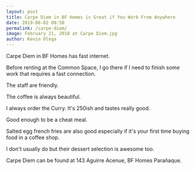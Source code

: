 ```yaml
--- 
layout: post 
title: Carpe Diem in BF Homes is Great if You Work From Anywhere
date: 2019-06-02 08:50
permalink: /carpe-diem/ 
image: February 21, 2018 at Carpe Diem.jpg
author: Kevin Olega 
--- 
```

Carpe Diem in BF Homes has fast internet.

Before renting at the Common Space, I go there if I need to finish some work that requires a fast connection.

The staff are friendly.

The coffee is always beautiful.

I always order the Curry. It's 250ish and tastes really good. 

Good enough to be a cheat meal.

Salted egg french fries are also good especially if it's your first time buying food in a coffee shop.

I don't usually do but their dessert selection is awesome too.

Carpe Diem can be found at 143 Aguirre Acenue, BF Homes Parañaque.
